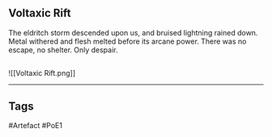 ## Voltaxic Rift
The eldritch storm descended upon us, and bruised lightning
rained down. Metal withered and flesh melted before its
arcane power. There was no escape, no shelter. Only despair.
##
![[Voltaxic Rift.png]]

---
## Tags
#Artefact
#PoE1